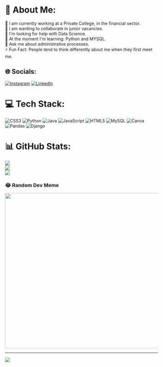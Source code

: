 # 💫 About Me:
🔭 I am currently working at a Private College, in the financial sector.<br>👯 I am wanting to collaborate in junior vacancies.<br>🤝 I'm looking for help with Data Science.<br>🌱 At the moment I'm learning: Python and MYSQL.<br>💬 Ask me about administrative processes.<br>⚡ Fun Fact: People tend to think differently about me when they first meet me.


## 🌐 Socials:
[![Instagram](https://img.shields.io/badge/Instagram-%23E4405F.svg?logo=Instagram&logoColor=white)](https://instagram.com/Jamilrr) [![LinkedIn](https://img.shields.io/badge/LinkedIn-%230077B5.svg?logo=linkedin&logoColor=white)](https://www.linkedin.com/in/jamil-ricarte-rolim-210134232/) 

# 💻 Tech Stack:
![CSS3](https://img.shields.io/badge/css3-%231572B6.svg?style=for-the-badge&logo=css3&logoColor=white) ![Python](https://img.shields.io/badge/python-3670A0?style=for-the-badge&logo=python&logoColor=ffdd54) ![Java](https://img.shields.io/badge/java-%23ED8B00.svg?style=for-the-badge&logo=java&logoColor=white) ![JavaScript](https://img.shields.io/badge/javascript-%23323330.svg?style=for-the-badge&logo=javascript&logoColor=%23F7DF1E) ![HTML5](https://img.shields.io/badge/html5-%23E34F26.svg?style=for-the-badge&logo=html5&logoColor=white) ![MySQL](https://img.shields.io/badge/mysql-%2300f.svg?style=for-the-badge&logo=mysql&logoColor=white) ![Canva](https://img.shields.io/badge/Canva-%2300C4CC.svg?style=for-the-badge&logo=Canva&logoColor=white) ![Pandas](https://img.shields.io/badge/pandas-%23150458.svg?style=for-the-badge&logo=pandas&logoColor=white) ![Django](https://img.shields.io/badge/django-%23092E20.svg?style=for-the-badge&logo=django&logoColor=white)
# 📊 GitHub Stats:
![](https://github-readme-stats.vercel.app/api?username=Jamilrr&theme=dark&hide_border=false&include_all_commits=false&count_private=false)<br/>
![](https://github-readme-streak-stats.herokuapp.com/?user=Jamilrr&theme=dark&hide_border=false)<br/>
![](https://github-readme-stats.vercel.app/api/top-langs/?username=Jamilrr&theme=dark&hide_border=false&include_all_commits=false&count_private=false&layout=compact)

### 😂 Random Dev Meme
<img src="https://random-memer.herokuapp.com/" width="512px"/>

---
[![](https://visitcount.itsvg.in/api?id=Jamilrr&icon=0&color=0)](https://visitcount.itsvg.in)

<!-- Proudly created with GPRM ( https://gprm.itsvg.in ) -->
